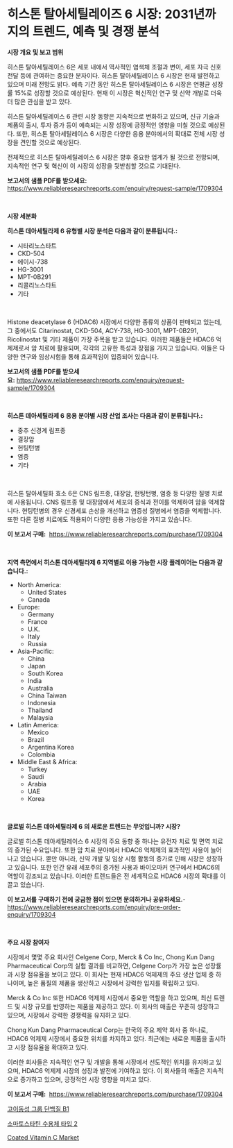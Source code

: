 <p><h1>히스톤 탈아세틸레이즈 6 시장: 2031년까지의 트렌드, 예측 및 경쟁 분석</h1></p><p><strong>시장 개요 및 보고 범위</strong></p>
<p><p>히스톤 탈아세틸레이스 6은 세포 내에서 역사적인 염색체 조절과 변이, 세포 자극 신호 전달 등에 관여하는 중요한 분자이다. 히스톤 탈아세틸레이스 6 시장은 현재 발전하고 있으며 미래 전망도 밝다. 예측 기간 동안 히스톤 탈아세틸레이스 6 시장은 연평균 성장률 15%로 성장할 것으로 예상된다. 현재 이 시장은 혁신적인 연구 및 신약 개발로 더욱 더 많은 관심을 받고 있다.</p><p>히스톤 탈아세틸레이스 6 관련 시장 동향은 지속적으로 변화하고 있으며, 신규 기술과 제품의 출시, 투자 증가 등이 예측되는 시장 성장에 긍정적인 영향을 미칠 것으로 예상된다. 또한, 히스톤 탈아세틸레이스 6 시장은 다양한 응용 분야에서의 확대로 전체 시장 성장을 견인할 것으로 예상된다.</p><p>전체적으로 히스톤 탈아세틸레이스 6 시장은 향후 중요한 업계가 될 것으로 전망되며, 지속적인 연구 및 혁신이 이 시장의 성장을 뒷받침할 것으로 기대된다.</p></p>
<p><strong>보고서의 샘플 PDF를 받으세요:</strong> <a href="https://www.reliableresearchreports.com/enquiry/request-sample/1709304">https://www.reliableresearchreports.com/enquiry/request-sample/1709304</a></p>
<p>&nbsp;</p>
<p><strong>시장 세분화</strong></p>
<p><strong>히스톤 데아세틸라제 6 유형별 시장 분석은 다음과 같이 분류됩니다.:</strong></p>
<p><ul><li>시타리노스타트</li><li>CKD-504</li><li>에이시-738</li><li>HG-3001</li><li>MPT-0B291</li><li>리콜리노스타트</li><li>기타</li></ul></p>
<p>&nbsp;</p>
<p><p>Histone deacetylase 6 (HDAC6) 시장에서 다양한 종류의 상품이 판매되고 있는데, 그 중에서도 Citarinostat, CKD-504, ACY-738, HG-3001, MPT-0B291, Ricolinostat 및 기타 제품이 가장 주목을 받고 있습니다. 이러한 제품들은 HDAC6 억제제로서 암 치료에 활용되며, 각각의 고유한 특성과 장점을 가지고 있습니다. 이들은 다양한 연구와 임상시험을 통해 효과적임이 입증되어 있습니다.</p></p>
<p><strong>보고서의 샘플 PDF를 받으세요:</strong>&nbsp;<a href="https://www.reliableresearchreports.com/enquiry/request-sample/1709304">https://www.reliableresearchreports.com/enquiry/request-sample/1709304</a></p>
<p>&nbsp;</p>
<p><strong> 히스톤 데아세틸라제 6 응용 분야별 시장 산업 조사는 다음과 같이 분류됩니다.:</strong></p>
<p><ul><li>중추 신경계 림프종</li><li>결장암</li><li>헌팅턴병</li><li>염증</li><li>기타</li></ul></p>
<p>&nbsp;</p>
<p><p>히스톤 탈아세틸화 효소 6은 CNS 림프종, 대장암, 현팅턴병, 염증 등 다양한 질병 치료에 사용됩니다. CNS 림프종 및 대장암에서 세포의 증식과 전이를 억제하여 암을 억제합니다. 현팅턴병의 경우 신경세포 손상을 개선하고 염증성 질병에서 염증을 억제합니다. 또한 다른 질병 치료에도 적용되어 다양한 응용 가능성을 가지고 있습니다.</p></p>
<p><strong>이 보고서 구매:</strong>&nbsp; <a href="https://www.reliableresearchreports.com/purchase/1709304">https://www.reliableresearchreports.com/purchase/1709304</a></p>
<p>&nbsp;</p>
<p><strong>지역 측면에서 히스톤 데아세틸라제 6 지역별로 이용 가능한 시장 플레이어는 다음과 같습니다.:</strong></p>
<p><ul>
    <li>
        North America:
        <ul>
            <li>United States</li>
            <li>Canada</li>
        </ul>
    </li>
    <li>
        Europe:
        <ul>
            <li>Germany</li>
            <li>France</li>
            <li>U.K.</li>
            <li>Italy</li>
            <li>Russia</li>
        </ul>
    </li>
    <li>
        Asia-Pacific:
        <ul>
            <li>China</li>
            <li>Japan</li>
            <li>South Korea</li>
            <li>India</li>
            <li>Australia</li>
            <li>China Taiwan</li>
            <li>Indonesia</li>
            <li>Thailand</li>
            <li>Malaysia</li>
        </ul>
    </li>
    <li>
        Latin America:
        <ul>
            <li>Mexico</li>
            <li>Brazil</li>
            <li>Argentina Korea</li>
            <li>Colombia</li>
        </ul>
    </li>
    <li>
        Middle East & Africa:
        <ul>
            <li>Turkey</li>
            <li>Saudi</li>
            <li>Arabia</li>
            <li>UAE</li>
            <li>Korea</li>
        </ul>
    </li>
    </ul></p>
<p>&nbsp;</p>
<p><strong>글로벌 히스톤 데아세틸라제 6 의 새로운 트렌드는 무엇입니까? 시장?</strong></p>
<p><p>글로벌 히스톤 데아세틸레이스 6 시장의 주요 동향 중 하나는 유전자 치료 및 면역 치료의 증가된 수요입니다. 또한 암 치료 분야에서 HDAC6 억제제의 효과적인 사용이 늘어나고 있습니다. 뿐만 아니라, 신약 개발 및 임상 시험 활동의 증가로 인해 시장은 성장하고 있습니다. 또한 인간 유래 세포주의 증가된 사용과 바이오마커 연구에서 HDAC6의 역할이 강조되고 있습니다. 이러한 트렌드들은 전 세계적으로 HDAC6 시장의 확대를 이끌고 있습니다.</p></p>
<p><strong>이 보고서를 구매하기 전에 궁금한 점이 있으면 문의하거나 공유하세요.</strong>- <a href="https://www.reliableresearchreports.com/enquiry/pre-order-enquiry/1709304">https://www.reliableresearchreports.com/enquiry/pre-order-enquiry/1709304</a></p>
<p>&nbsp;</p>
<p><strong>주요 시장 참여자</strong></p>
<p><p>시장에서 몇몇 주요 회사인 Celgene Corp, Merck & Co Inc, Chong Kun Dang Pharmaceutical Corp의 실험 결과를 비교하면, Celgene Corp가 가장 높은 성장률과 시장 점유율을 보이고 있다. 이 회사는 현재 HDAC6 억제제의 주요 생산 업체 중 하나이며, 높은 품질의 제품을 생산하고 시장에서 강력한 입지를 확립하고 있다.</p><p>Merck & Co Inc 또한 HDAC6 억제제 시장에서 중요한 역할을 하고 있으며, 최신 트렌드 및 시장 규모를 반영하는 제품을 제공하고 있다. 이 회사의 매출은 꾸준히 성장하고 있으며, 시장에서 강력한 경쟁력을 유지하고 있다.</p><p>Chong Kun Dang Pharmaceutical Corp는 한국의 주요 제약 회사 중 하나로, HDAC6 억제제 시장에서 중요한 위치를 차지하고 있다. 최근에는 새로운 제품을 출시하고 시장 점유율을 확대하고 있다.</p><p>이러한 회사들은 지속적인 연구 및 개발을 통해 시장에서 선도적인 위치를 유지하고 있으며, HDAC6 억제제 시장의 성장과 발전에 기여하고 있다. 이 회사들의 매출은 지속적으로 증가하고 있으며, 긍정적인 시장 영향을 미치고 있다.</p></p>
<p><strong>이 보고서 구매:</strong>&nbsp;&nbsp;<a href="https://www.reliableresearchreports.com/purchase/1709304">https://www.reliableresearchreports.com/purchase/1709304</a></p>
<p><p><a href="https://github.com/CliftonFisher9067/Market-Research-Report-List-1/blob/main/909782811217.md">고이동성 그룹 단백질 B1</a></p><p><a href="https://github.com/fernandotryO5lson96765/Market-Research-Report-List-1/blob/main/297594911218.md">소마토스타틴 수용체 타입 2</a></p><p><a href="https://butternut-bug-553.notion.site/Coated-Vitamin-C-Market-Size-and-Growth-Market-Segmentation-Regional-and-Country-Breakdowns-and-M-004200edd6ac403fa5a20352738a2b4b">Coated Vitamin C Market</a></p></p>
